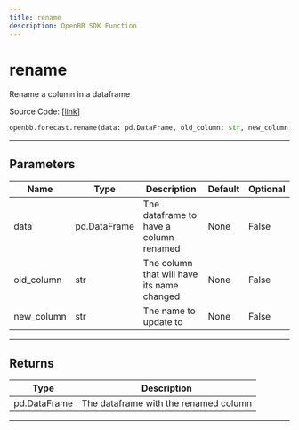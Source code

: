 ```yaml
---
title: rename
description: OpenBB SDK Function
---
```


# rename

Rename a column in a dataframe

Source Code: [[link](https://github.com/OpenBB-finance/OpenBBTerminal/tree/main/openbb_terminal/forecast/forecast_model.py#L453)]

```python
openbb.forecast.rename(data: pd.DataFrame, old_column: str, new_column: str)
```

---

## Parameters

| Name | Type | Description | Default | Optional |
| ---- | ---- | ----------- | ------- | -------- |
| data | pd.DataFrame | The dataframe to have a column renamed | None | False |
| old_column | str | The column that will have its name changed | None | False |
| new_column | str | The name to update to | None | False |


---

## Returns

| Type | Description |
| ---- | ----------- |
| pd.DataFrame | The dataframe with the renamed column |
---


